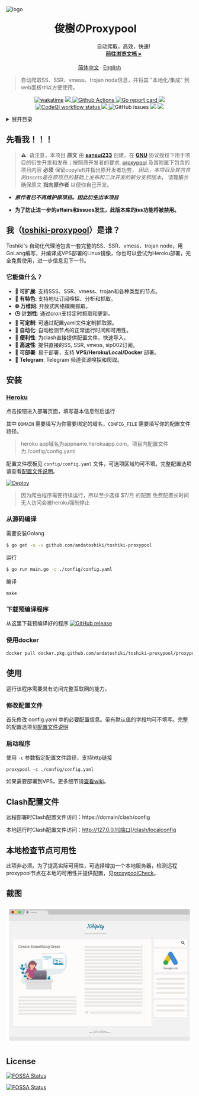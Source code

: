 <div id="top"></div>
<img src="https://fastly.jsdelivr.net/npm/skx@0.1.3/img/uim-logo-round.png" alt="logo" width="130" height="130" align="left" />

<h1>俊樹のProxypool</h1>
<p align="center">
    自动爬取，高效，快速!
    <br />
    <a href="https://github.com/othneildrew/Best-README-Template"><strong>前往浏览文档 »</strong></a>
    <br />
    <br />
    <a href="#">简体中文</a>
    ·
    <a href="/README.md">English</a>
  </p>
</div>

>自动爬取SS、SSR、vmess、trojan node信息，并将其 "本地化/集成" 到web面板中以方便使用。

<!-- add translation here later on with href links for easier access -->

<!-- test pr merging for docker image sucess publish -->

<p align="center">
  <!-- wakatime stats -->
  <a href="https://wakatime.com/badge/user/0fcd442a-865e-46f3-a0dd-ed1aa418da6b/project/9e775601-9ce8-4982-a1b8-ac352cf49df8"><img src="https://wakatime.com/badge/user/0fcd442a-865e-46f3-a0dd-ed1aa418da6b/project/9e775601-9ce8-4982-a1b8-ac352cf49df8.svg" alt="wakatime"></a>
  <!-- social info -->
  <a href="https://t.me/awesomeandatoshiki">
    <img src="https://img.shields.io/badge/Telegram-@andatoshiki-green?style=flat&logo=telegram"></img>
  </a>
  <!-- github action stats -->
  <a href="https://github.com/andatoshiki/toshiki-proxypool/actions">
    <img src="https://img.shields.io/github/workflow/status/andatoshiki/toshiki-proxypool/Go?style=flat" alt="Github Actions">
  </a>
  <!-- go report stats -->
  <a href="https://goreportcard.com/report/github.com/andatoshiki/toshiki-proxypool">
    <img src="https://goreportcard.com/badge/github.com/andatoshiki/toshiki-proxypool" alt="Go report card">
  </a>
  <!-- github release stats -->
  <a href="https://github.com/andatoshiki/toshiki-proxypool/releases">
    <img src="https://img.shields.io/github/release/andatoshiki/toshiki-proxypool/all.svg?style=flat">
  </a>
  <!-- codeql workflow stats -->
  <a href="https://github.com/andatoshiki/toshiki-proxypool/actions/workflows/codeql-analysis.yml">
    <img src="https://github.com/andatoshiki/toshiki-proxypool/actions/workflows/codeql-analysis.yml/badge.svg" alt="CodeQl workflow status">
  </a>
  <!-- docker image build and publish workflow stats -->
  <a href="https://github.com/andatoshiki/toshiki-proxypool/actions/workflows/docker.yml">
    <img src="https://github.com/andatoshiki/toshiki-proxypool/actions/workflows/docker.yml/badge.svg">
  </a>
  <img alt="GitHub issues" src="https://img.shields.io/github/issues/andatoshiki/toshiki-proxypool?label=issues&logo=github">
  <a href="https://app.fossa.com/projects/git%2Bgithub.com%2Fandatoshiki%2Ftoshiki-proxypool?ref=badge_small" alt="FOSSA Status"><img src="https://app.fossa.com/api/projects/git%2Bgithub.com%2Fandatoshiki%2Ftoshiki-proxypool.svg?type=small"/></a>
      <a href="https://codecov.io/gh/andatoshiki/toshiki-proxypool">
        <img src="https://codecov.io/gh/andatoshiki/toshiki-proxypool/branch/master/graph/badge.svg?token=X9A19Q2HXS"/>
      </a>
</p>

<div id="1"></div>

<!-- TABLE OF CONTENTS -->
<details>
  <summary>展开目录</summary>
  <ol>
    <li><a href="#1">先看我！！！</a></li>
    <li>
      <a href="#2">我是谁？</a>
      <ul>
        <li><a href="#2.1">它能做什么？</a></li>
      </ul>
    </li>
    <li><a href="#3">安装</a></li>
     <ul>
       <li><a href="#3.1">Heroku</a></li>
<li><a href="#3.2">从源码编译</a></li>
<li><a href="#3.3">下载预编译程序</a></li>
<li><a href="#3.4">使用docker</a></li></ul></li>
    <li>
<a href="#4> 使用</a>
<ul>
<li><a href="#4.1">修改配置文件</a></li>
<li><a href="#4.2">启动程序</a></li>
</ul>
</li>
    <li><a href="#5">Clash配置文件</a></li>
    <li><a href="#6">本地检查节点可用性</a></li>
<li><a href="#7">截图</a></li>
<li><a href="#8">License</a></li>
  </ol>
</details>

## 先看我！！！

> **⚠**: 请注意，本项目 **原文** 由 **[sansui233](https://github.com/Sansui233/proxypool)** 创建，在 **[GNU](https://www.gnu.org/licenses/licenses.en.html)** 协议授权下用于项目的衍生开发和发布；按照原开发者的要求,  [proxypool](https://github.com/Sansui233/proxypool) 及其附属下包含的项目内容 **必须** 保留copyleft并指出原开发者功劳， *因此，本项目及其包含的assets是在原项目的基础上发布和二次开发的新分支和版本*， 请理解并确保原文 **指向原作者** 以便你自己开发。

- ***原作者已不再维护原项目。因此衍生出本项目***

- **为了防止进一步的affairs和issues发生，此版本库的iss功能将被禁用。**

<div id="2"></div>

##  我（[toshiki-proxypool](https://github.com/andatoshiki/toshiki-proxypool/)）是谁？

Toshiki's 自动化代理池包含一套完整的SS、SSR、vmess、trojan node，用GoLang编写，并编译成VPS部署的Linux镜像，你也可以尝试为Heroku部署，完全免费使用，进一步信息见下一节。

<div id="2.1"></div>

### 它能做什么？

- **🧩 可扩展**: 支持SSS、SSR、vmess、trojan和各种类型的节点。
- **🎲 有特色**: 支持地址订阅嗅探、分析和抓取。
- **🌐 万维网**: 开放式网络模糊抓取。
- **🕒 计划性**: 通过cron支持定时抓取和更新。
- **🎨 可定制**: 可通过配置yaml文件定制抓取源。
- **🎀 自动化**: 自动检测节点的正常运行时间和可用性。
- **🎯 便利性**: 为clash直接提供配置文件，快速导入。
- **🔮 高速性**: 提供直接的SS, SSR, vmess, sip002订阅。
- **🎠 可部署**: 易于部署，支持 **VPS/Heroku/Local/Docker** 部署。
- **💬 Telegram**: Telegram 频道资源嗅探和爬取。

<div id="3"></div>

## 安装

<div id="3.1"></div>

### [Heroku](https://www.heroku.com/)
点击按钮进入部署页面，填写基本信息然后运行

其中 `DOMAIN` 需要填写为你需要绑定的域名，`CONFIG_FILE` 需要填写你的配置文件路径。

> heroku app域名为appname.herokuapp.com。项目内配置文件为./config/config.yaml

配置文件模板见 `config/config.yaml` 文件，可选项区域均可不填。完整配置选项请查看[配置文件说明](https://github.com/andatoshiki/toshiki-proxypool/wiki/%E9%85%8D%E7%BD%AE%E6%96%87%E4%BB%B6%E8%AF%B4%E6%98%8E)。

[![Deploy](https://www.herokucdn.com/deploy/button.svg)](https://heroku.com/deploy)

> 因为爬虫程序需要持续运行，所以至少选择 $7/月 的配置
> 免费配置长时间无人访问会被heroku强制停止

<div id="3.2"></div>

### 从源码编译

需要安装Golang 

```sh
$ go get -u -v github.com/andatoshiki/toshiki-proxypool
```

运行

```sh
$ go run main.go -c ./config/config.yaml
```

编译

```
make
```

<div id="3.3"></div>

### 下载预编译程序

从这里下载预编译好的程序 
[![GitHub release](https://img.shields.io/github/release/andatoshiki/toshiki-proxypool.svg)](https://github.com/andatoshiki/toshiki-proxypool/releases)


<div id="3.4"></div>

### 使用docker

```sh
docker pull docker.pkg.github.com/andatoshiki/toshiki-proxypool/proxypool:latest
```

<div id="4"></div>

## 使用

运行该程序需要具有访问完整互联网的能力。

<div id="4.1"></div>

### 修改配置文件

首先修改 config.yaml 中的必要配置信息。带有默认值的字段均可不填写。完整的配置选项见[配置文件说明](https://github.com/andatoshiki/toshiki-proxypool/wiki/%E9%85%8D%E7%BD%AE%E6%96%87%E4%BB%B6%E8%AF%B4%E6%98%8E)

<div id="4.2"></div>

### 启动程序

使用 `-c` 参数指定配置文件路径，支持http链接

```shell
proxypool -c ./config/config.yaml
```

如果需要部署到VPS，更多细节请[查看wiki](https://github.com/andatoshiki/toshiki-proxypool/wiki/%E9%83%A8%E7%BD%B2%E5%88%B0VPS-Step-by-Step)。

<div id="5"></div>

## Clash配置文件

远程部署时Clash配置文件访问：https://domain/clash/config

本地运行时Clash配置文件访问：http://127.0.0.1:[端口]/clash/localconfig

<div id="6"></div>

## 本地检查节点可用性

此项非必须。为了提高实际可用性，可选择增加一个本地服务器，检测远程proxypool节点在本地的可用性并提供配置，见[proxypoolCheck](https://github.com/andatoshiki/toshiki-proxypoolCheck)。

<div id="7"></div>

## 截图
![](https://raw.githubusercontent.com/othneildrew/Best-README-Template/master/images/screenshot.png)


<div id="8"></div>

## License
[![FOSSA Status](https://app.fossa.com/api/projects/git%2Bgithub.com%2Fandatoshiki%2Ftoshiki-proxypool.svg?type=shield)](https://app.fossa.com/projects/git%2Bgithub.com%2Fandatoshiki%2Ftoshiki-proxypool?ref=badge_shield)

[![FOSSA Status](https://app.fossa.com/api/projects/git%2Bgithub.com%2Fandatoshiki%2Ftoshiki-proxypool.svg?type=large)](https://app.fossa.com/projects/git%2Bgithub.com%2Fandatoshiki%2Ftoshiki-proxypool?ref=badge_large)
